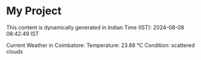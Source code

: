 # My Project

This content is dynamically generated in Indian Time (IST): 2024-08-08 08:42:49 IST


Current Weather in Coimbatore:
Temperature: 23.88 °C
Condition: scattered clouds

